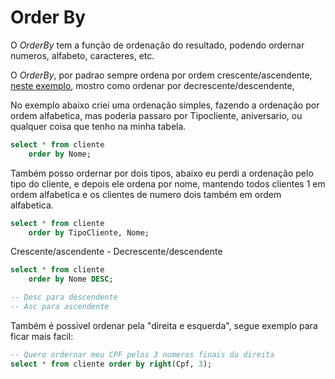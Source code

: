 # Order By

O *OrderBy* tem a função de ordenação do resultado, podendo ordernar numeros, alfabeto, caracteres, etc.

O *OrderBy*, por padrao sempre ordena por ordem crescente/ascendente, [neste exemplo](#CrescenteDecrescente), mostro como ordenar por decrescente/descendente,

No exemplo abaixo criei uma ordenação simples, fazendo a ordenação por ordem alfabetica, mas poderia passaro por Tipocliente, aniversario, ou qualquer coisa que tenho na minha tabela.

```SQL
select * from cliente
    order by Nome;
```
Também posso ordernar por dois tipos, abaixo eu perdi a ordenação pelo tipo do cliente, e depois ele ordena por nome, mantendo todos clientes 1 em ordem alfabetica e os clientes de numero dois também em ordem alfabetica.

```SQL
select * from cliente
    order by TipoCliente, Nome;
```

<a name="CrescenteDecrescente"></a> Crescente/ascendente - Decrescente/descendente

```SQL
select * from cliente
    order by Nome DESC;

-- Desc para descendente
-- Asc para ascendente
```

Também é possivel ordenar pela "direita e esquerda", segue exemplo para ficar mais facil:

```SQL
-- Quero ordernar meu CPF pelos 3 numeros finais da direita
select * from cliente order by right(Cpf, 3);
```